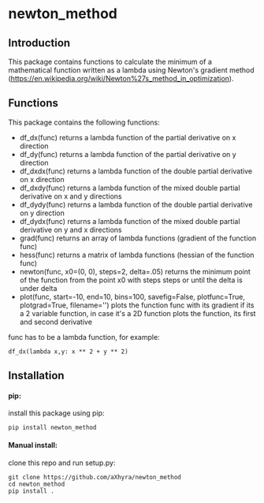 newton_method
=============

## Introduction
This package contains functions to calculate the minimum of a mathematical function written as a lambda using Newton's
gradient method (https://en.wikipedia.org/wiki/Newton%27s_method_in_optimization).

## Functions
This package contains the following functions:
* df_dx(func) returns a lambda function of the partial derivative on x direction
* df_dy(func) returns a lambda function of the partial derivative on y direction
* df_dxdx(func) returns a lambda function of the double partial derivative on x direction
* df_dxdy(func) returns a lambda function of the mixed double partial derivative on x and y directions
* df_dydy(func) returns a lambda function of the double partial derivative on y direction
* df_dydx(func) returns a lambda function of the mixed double partial derivative on y and x directions
* grad(func) returns an array of lambda functions (gradient of the function func)
* hess(func) returns a matrix of lambda functions (hessian of the function func)
* newton(func, x0=(0, 0), steps=2, delta=.05) returns the minimum point of the function from the point x0 with steps
steps or until the delta is under delta
* plot(func, start=-10, end=10, bins=100, savefig=False, plotfunc=True, plotgrad=True, filename='') plots the function
func with its gradient if its a 2 variable function, in case it's a 2D function plots the function, its first and second
derivative

func has to be a lambda function, for example: 

    df_dx(lambda x,y: x ** 2 + y ** 2)

## Installation
#### pip:
install this package using pip:

    pip install newton_method
#### Manual install:
clone this repo and run setup.py:
 
    git clone https://github.com/aXhyra/newton_method
    cd newton_method
    pip install .

